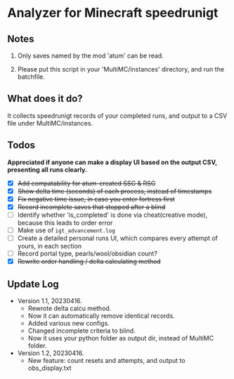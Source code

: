 # Analyzer for Minecraft speedrunigt

## Notes

1. Only saves named by the mod 'atum' can be read.

2. Please put this script in your 'MultiMC/instances' directory, and run the batchfile.

## What does it do?

It collects speedrunigt records of your completed runs, and output to a CSV file under MultiMC/instances.

## Todos

**Appreciated if anyone can make a display UI based on the output CSV, presenting all runs clearly.**

- [x] ~~Add compatability for atum-created SSG & RSG~~
- [x] ~~Show delta time (seconds) of each process, instead of timestamps~~
- [x] ~~Fix negative time issue, in case you enter fortress first~~
- [x] ~~Record incomplete saves that stopped after a blind~~
- [ ] Identify whether 'is_completed' is done via cheat(creative mode), because this leads to order error
- [ ] Make use of `igt_advancement.log`
- [ ] Create a detailed personal runs UI, which compares every attempt of yours, in each section
- [ ] Record portal type, pearls/wool/obsidian count?
- [x] ~~Rewrite order handling / delta calculating method~~

## Update Log
- Version 1.1, 20230416.
  - Rewrote delta calcu method.
  - Now it can automatically remove identical records.
  - Added various new configs.
  - Changed incomplete criteria to blind.
  - Now it uses your python folder as output dir, instead of MultiMC folder.
- Version 1.2, 20230416.
  - New feature: count resets and attempts, and output to obs_display.txt